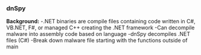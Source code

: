 <h3>dnSpy</h3>
<b>Background:</b>
-.NET binaries are compile files containing code written in C#, VB.NET, F#, or managed C++ creating the .NET framework
-Can decompile malware into assembly code based on language
-dnSpy decompiles .NET files (C#)
-Break down malware file starting with the functions outside of main
